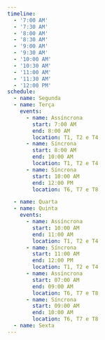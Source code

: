 ```yaml
---
timeline:
  - '7:00 AM'
  - '7:30 AM'
  - '8:00 AM'
  - '8:30 AM'
  - '9:00 AM'
  - '9:30 AM'
  - '10:00 AM'
  - '10:30 AM'
  - '11:00 AM'
  - '11:30 AM'
  - '12:00 PM'
schedule:
  - name: Segunda
  - name: Terça
    events:
      - name: Assíncrona
        start: 7:00 AM
        end: 8:00 AM
        location: T1, T2 e T4
      - name: Síncrona
        start: 8:00 AM
        end: 10:00 AM
        location: T1, T2 e T4
      - name: Síncrona
        start: 10:00 AM
        end: 12:00 PM
        location: T6, T7 e T8

  - name: Quarta
  - name: Quinta
    events:
      - name: Assíncrona
        start: 10:00 AM
        end: 11:00 AM
        location: T1, T2 e T4
      - name: Síncrona
        start: 11:00 AM
        end: 12:00 PM
        location: T1, T2 e T4
      - name: Assíncrona
        start: 07:00 AM
        end: 09:00 AM
        location: T6, T7 e T8
      - name: Síncrona
        start: 09:00 AM
        end: 10:00 AM
        location: T6, T7 e T8
  - name: Sexta
---
```

